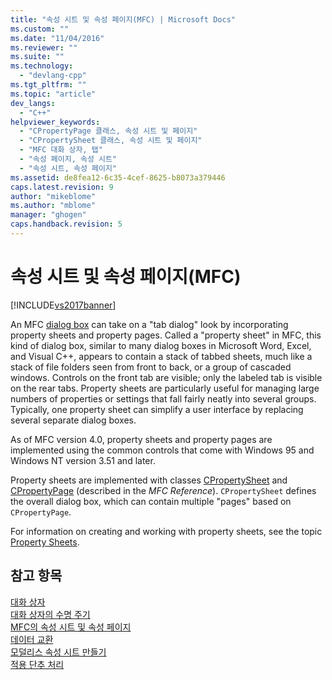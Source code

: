 ```yaml
---
title: "속성 시트 및 속성 페이지(MFC) | Microsoft Docs"
ms.custom: ""
ms.date: "11/04/2016"
ms.reviewer: ""
ms.suite: ""
ms.technology: 
  - "devlang-cpp"
ms.tgt_pltfrm: ""
ms.topic: "article"
dev_langs: 
  - "C++"
helpviewer_keywords: 
  - "CPropertyPage 클래스, 속성 시트 및 페이지"
  - "CPropertySheet 클래스, 속성 시트 및 페이지"
  - "MFC 대화 상자, 탭"
  - "속성 페이지, 속성 시트"
  - "속성 시트, 속성 페이지"
ms.assetid: de8fea12-6c35-4cef-8625-b8073a379446
caps.latest.revision: 9
author: "mikeblome"
ms.author: "mblome"
manager: "ghogen"
caps.handback.revision: 5
---
```

# 속성 시트 및 속성 페이지(MFC)
[!INCLUDE[vs2017banner](../assembler/inline/includes/vs2017banner.md)]

An MFC [dialog box](../mfc/dialog-boxes.md) can take on a "tab dialog" look by incorporating property sheets and property pages.  Called a "property sheet" in MFC, this kind of dialog box, similar to many dialog boxes in Microsoft Word, Excel, and Visual C\+\+, appears to contain a stack of tabbed sheets, much like a stack of file folders seen from front to back, or a group of cascaded windows.  Controls on the front tab are visible; only the labeled tab is visible on the rear tabs.  Property sheets are particularly useful for managing large numbers of properties or settings that fall fairly neatly into several groups.  Typically, one property sheet can simplify a user interface by replacing several separate dialog boxes.  
  
 As of MFC version 4.0, property sheets and property pages are implemented using the common controls that come with Windows 95 and Windows NT version 3.51 and later.  
  
 Property sheets are implemented with classes [CPropertySheet](../mfc/reference/cpropertysheet-class.md) and [CPropertyPage](../mfc/reference/cpropertypage-class.md) \(described in the *MFC Reference*\).  `CPropertySheet` defines the overall dialog box, which can contain multiple "pages" based on `CPropertyPage`.  
  
 For information on creating and working with property sheets, see the topic [Property Sheets](../mfc/property-sheets-mfc.md).  
  
## 참고 항목  
 [대화 상자](../mfc/dialog-boxes.md)   
 [대화 상자의 수명 주기](../mfc/life-cycle-of-a-dialog-box.md)   
 [MFC의 속성 시트 및 속성 페이지](../mfc/property-sheets-and-property-pages-in-mfc.md)   
 [데이터 교환](../mfc/exchanging-data.md)   
 [모덜리스 속성 시트 만들기](../mfc/creating-a-modeless-property-sheet.md)   
 [적용 단추 처리](../mfc/handling-the-apply-button.md)
